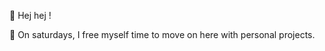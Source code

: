 :rainbow: Hej hej !

:rocket: On saturdays, I free myself time to move on here with personal projects.


